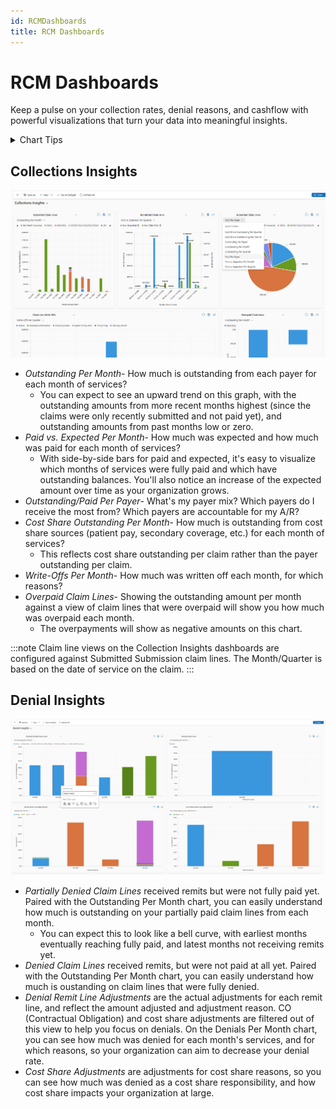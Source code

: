 ```yaml
--- 
id: RCMDashboards
title: RCM Dashboards
---
```


# RCM Dashboards

Keep a pulse on your collection rates, denial reasons, and cashflow with powerful visualizations that turn your data into meaningful insights.
<details>
<summary>Chart Tips</summary>

- When looking at data month over month, consider using a view filtered to data from the last 6 months, to prevent over-crowding the graph. When looking a data quarter over quarter, switch to a view with a wider filter (last three years) or no filter.
- You can refresh, jump to the underlying data, or expand the chart to full screen from any chart. Click on any segment of the chart to drill down.

<img src ="/img/chart.png" width="400"/>
</details>

## Collections Insights

<img src ="/img/collectionsinsights.png" width="800"/>

- *Outstanding Per Month*- How much is outstanding from each payer for each month of services? 
    - You can expect to see an upward trend on this graph, with the outstanding amounts from more recent months highest (since the claims were only recently submitted and not paid yet), and outstanding amounts from past months low or zero.
- *Paid vs. Expected Per Month*- How much was expected and how much was paid for each month of services? 
    - With side-by-side bars for paid and expected, it's easy to visualize which months of services were fully paid and which have outstanding balances. You'll also notice an increase of the expected amount over time as your organization grows.
- *Outstanding/Paid Per Payer*- What's my payer mix? Which payers do I receive the most from? Which payers are accountable for my A/R?
- *Cost Share Outstanding Per Month*- How much is outstanding from cost share sources (patient pay, secondary coverage, etc.) for each month of services? 
    - This reflects cost share outstanding per claim rather than the payer outstanding per claim.
- *Write-Offs Per Month*- How much was written off each month, for which reasons?
- *Overpaid Claim Lines*- Showing the outstanding amount per month against a view of claim lines that were overpaid will show you how much was overpaid each month.
    - The overpayments will show as negative amounts on this chart.

:::note
Claim line views on the Collection Insights dashboards are configured against Submitted Submission claim lines.
The Month/Quarter is based on the date of service on the claim.
:::

## Denial Insights

<img src ="/img/denialinsights.png" width="800"/>

- *Partially Denied Claim Lines* received remits but were not fully paid yet. Paired with the Outstanding Per Month chart, you can easily understand how much is outstanding on your partially paid claim lines from each month. 
    - You can expect this to look like a bell curve, with earliest months eventually reaching fully paid, and latest months not receiving remits yet.
- *Denied Claim Lines* received remits, but were not paid at all yet. Paired with the Outstanding Per Month chart, you can easily understand how much is oustanding on claim lines that were fully denied. 
- *Denial Remit Line Adjustments* are the actual adjustments for each remit line, and reflect the amount adjusted and adjustment reason. CO (Contractual Obligation) and cost share adjustments are filtered out of this view to help you focus on denials. On the Denials Per Month chart, you can see how much was denied for each month's services, and for which reasons, so your organization can aim to decrease your denial rate.
- *Cost Share Adjustments* are adjustments for cost share reasons, so you can see how much was denied as a cost share responsibility, and how cost share impacts your organization at large.




